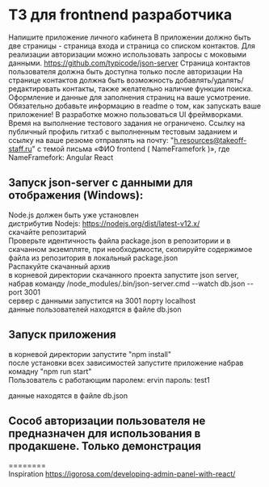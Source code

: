 # ТЗ для frontnend разработчика  </br>

Напишите приложение личного кабинета
В приложении должно быть две страницы - страница входа и страница со списком контактов.
Для реализации авторизации можно использовать запросы с моковыми данными.
https://github.com/typicode/json-server
Страница контактов пользователя должна быть доступна только после авторизации
На странице контактов должна быть возможность добавлять/удалять/редактировать контакты, также желательно наличие функции поиска.
Оформление и данные для заполнения страниц на ваше усмотрение.
Обязательно добавьте информацию в readme о том, как запускать ваше приложение!
В разработке можно пользоваться UI фреймворками.
Время на выполнение тестового задания не ограничено.
Ссылку на публичный профиль гитхаб с  выполненным тестовым заданием и ссылку на ваше резюме отправлять на почту:  "h.resources@takeoff-staff.ru" с темой письма «ФИО frontend ( NameFramefork )», где NameFramefork:
Angular
React
## Запуск json-server с данными для отображения (Windows): </br>
Node.js должен быть уже установлен </br>
дистрибутив Nodejs: https://nodejs.org/dist/latest-v12.x/ </br>
скачайте репозитарий </br>
Проверьте идентичность файла package.json в репозитории и в скачанном экземпляте, при необходимости, скопируйте содержимое файла из репозитория в локальный package.json</br>
Распакуйте скачанный архив </br>
в корневой директории скачанного проекта запустите json server, набрав команду /node_modules/.bin/json-server.cmd --watch db.json --port 3001 </br>
сервер с данными запустится на 3001 порту localhost </br>
данные пользователей находятся в файле db.json </br>

## Запуск приложения </br>
в корневой директории запустите "npm install" </br> после установки всех зависимостей запустите приложение набрав комадну "npm run start"</br>
Пользователь с работающим паролем: ervin пароль: test1</br>

данные находятся в файле db.json

## Сособ авторизации пользователя не предназначен для использования в продакшене. Только демонстрация
========</br>
Inspiration
https://igorosa.com/developing-admin-panel-with-react/ </br>
